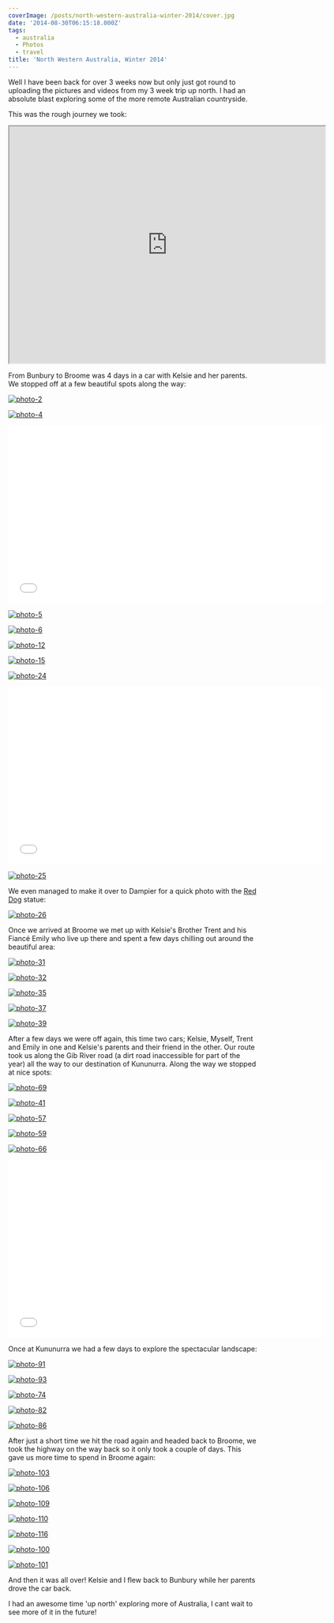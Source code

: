 ```yaml
---
coverImage: /posts/north-western-australia-winter-2014/cover.jpg
date: '2014-08-30T06:15:18.000Z'
tags:
  - australia
  - Photos
  - travel
title: 'North Western Australia, Winter 2014'
---
```


Well I have been back for over 3 weeks now but only just got round to uploading the pictures and videos from my 3 week trip up north. I had an absolute blast exploring some of the more remote Australian countryside.

<!-- more -->

This was the rough journey we took:

<iframe src="https://mapsengine.google.com/map/embed?mid=zqHG_2WyX1Rw.kCEeJQ21ypI8" width="640" height="480"></iframe>

From Bunbury to Broome was 4 days in a car with Kelsie and her parents. We stopped off at a few beautiful spots along the way:

[![photo-2](https://www.mikecann.co.uk/wp-content/uploads/2014/08/photo-2-1024x682.jpg)](https://www.mikecann.co.uk/wp-content/uploads/2014/08/photo-2.jpg)

[![photo-4](https://www.mikecann.co.uk/wp-content/uploads/2014/08/photo-4-1024x682.jpg)](https://www.mikecann.co.uk/wp-content/uploads/2014/08/photo-4.jpg)

<iframe width="640" height="360" src="//www.youtube.com/embed/xIWDnoPbP0M" frameborder="0" allowfullscreen></iframe>

[![photo-5](https://www.mikecann.co.uk/wp-content/uploads/2014/08/photo-5-1024x682.jpg)](https://www.mikecann.co.uk/wp-content/uploads/2014/08/photo-5.jpg)

[![photo-6](https://www.mikecann.co.uk/wp-content/uploads/2014/08/photo-6-665x1024.jpg)](https://www.mikecann.co.uk/wp-content/uploads/2014/08/photo-6.jpg)

[![photo-12](https://www.mikecann.co.uk/wp-content/uploads/2014/08/photo-12-1024x682.jpg)](https://www.mikecann.co.uk/wp-content/uploads/2014/08/photo-12.jpg)

[![photo-15](https://www.mikecann.co.uk/wp-content/uploads/2014/08/photo-15-1024x781.jpg)](https://www.mikecann.co.uk/wp-content/uploads/2014/08/photo-15.jpg)

[![photo-24](https://www.mikecann.co.uk/wp-content/uploads/2014/08/photo-24-1024x682.jpg)](https://www.mikecann.co.uk/wp-content/uploads/2014/08/photo-24.jpg)

<iframe width="640" height="360" src="//www.youtube.com/embed/aXWZclVWrdE" frameborder="0" allowfullscreen></iframe>

[![photo-25](https://www.mikecann.co.uk/wp-content/uploads/2014/08/photo-25-1024x682.jpg)](https://www.mikecann.co.uk/wp-content/uploads/2014/08/photo-25.jpg)

We even managed to make it over to Dampier for a quick photo with the [Red Dog](<https://en.wikipedia.org/wiki/Red_Dog_(film)>) statue:

[![photo-26](https://www.mikecann.co.uk/wp-content/uploads/2014/08/photo-26-929x1024.jpg)](https://www.mikecann.co.uk/wp-content/uploads/2014/08/photo-26.jpg)

Once we arrived at Broome we met up with Kelsie's Brother Trent and his Fiancé Emily who live up there and spent a few days chilling out around the beautiful area:

[![photo-31](https://www.mikecann.co.uk/wp-content/uploads/2014/08/photo-31-1024x682.jpg)](https://www.mikecann.co.uk/wp-content/uploads/2014/08/photo-31.jpg)

[![photo-32](https://www.mikecann.co.uk/wp-content/uploads/2014/08/photo-32-1024x682.jpg)](https://www.mikecann.co.uk/wp-content/uploads/2014/08/photo-32.jpg)

[![photo-35](https://www.mikecann.co.uk/wp-content/uploads/2014/08/photo-35-1024x682.jpg)](https://www.mikecann.co.uk/wp-content/uploads/2014/08/photo-35.jpg)

[![photo-37](https://www.mikecann.co.uk/wp-content/uploads/2014/08/photo-37-1024x682.jpg)](https://www.mikecann.co.uk/wp-content/uploads/2014/08/photo-37.jpg)

[![photo-39](https://www.mikecann.co.uk/wp-content/uploads/2014/08/photo-39-1024x682.jpg)](https://www.mikecann.co.uk/wp-content/uploads/2014/08/photo-39.jpg)

After a few days we were off again, this time two cars; Kelsie, Myself, Trent and Emily in one and Kelsie's parents and their friend in the other. Our route took us along the Gib River road (a dirt road inaccessible for part of the year) all the way to our destination of Kununurra. Along the way we stopped at nice spots:

[![photo-69](https://www.mikecann.co.uk/wp-content/uploads/2014/08/photo-69-768x1024.jpg)](https://www.mikecann.co.uk/wp-content/uploads/2014/08/photo-69.jpg)

[![photo-41](https://www.mikecann.co.uk/wp-content/uploads/2014/08/photo-41-1024x682.jpg)](https://www.mikecann.co.uk/wp-content/uploads/2014/08/photo-41.jpg)

[![photo-57](https://www.mikecann.co.uk/wp-content/uploads/2014/08/photo-57-1024x682.jpg)](https://www.mikecann.co.uk/wp-content/uploads/2014/08/photo-57.jpg)

[![photo-59](https://www.mikecann.co.uk/wp-content/uploads/2014/08/photo-59-1024x682.jpg)](https://www.mikecann.co.uk/wp-content/uploads/2014/08/photo-59.jpg)

[![photo-66](https://www.mikecann.co.uk/wp-content/uploads/2014/08/photo-66-1024x682.jpg)](https://www.mikecann.co.uk/wp-content/uploads/2014/08/photo-66.jpg)

<iframe width="640" height="360" src="//www.youtube.com/embed/MVq6WYZe9iM" frameborder="0" allowfullscreen></iframe>

Once at Kununurra we had a few days to explore the spectacular landscape:

[![photo-91](https://www.mikecann.co.uk/wp-content/uploads/2014/08/photo-91-1024x682.jpg)](https://www.mikecann.co.uk/wp-content/uploads/2014/08/photo-91.jpg)

[![photo-93](https://www.mikecann.co.uk/wp-content/uploads/2014/08/photo-93-1024x682.jpg)](https://www.mikecann.co.uk/wp-content/uploads/2014/08/photo-93.jpg)

[![photo-74](https://www.mikecann.co.uk/wp-content/uploads/2014/08/photo-74-1024x682.jpg)](https://www.mikecann.co.uk/wp-content/uploads/2014/08/photo-74.jpg)

[![photo-82](https://www.mikecann.co.uk/wp-content/uploads/2014/08/photo-82-1024x682.jpg)](https://www.mikecann.co.uk/wp-content/uploads/2014/08/photo-82.jpg)

[![photo-86](https://www.mikecann.co.uk/wp-content/uploads/2014/08/photo-86-1024x682.jpg)](https://www.mikecann.co.uk/wp-content/uploads/2014/08/photo-86.jpg)

After just a short time we hit the road again and headed back to Broome, we took the highway on the way back so it only took a couple of days. This gave us more time to spend in Broome again:

[![photo-103](https://www.mikecann.co.uk/wp-content/uploads/2014/08/photo-103-856x1024.jpg)](https://www.mikecann.co.uk/wp-content/uploads/2014/08/photo-103.jpg)

[![photo-106](https://www.mikecann.co.uk/wp-content/uploads/2014/08/photo-106-1024x682.jpg)](https://www.mikecann.co.uk/wp-content/uploads/2014/08/photo-106.jpg)

[![photo-109](https://www.mikecann.co.uk/wp-content/uploads/2014/08/photo-109-1024x682.jpg)](https://www.mikecann.co.uk/wp-content/uploads/2014/08/photo-109.jpg)

[![photo-110](https://www.mikecann.co.uk/wp-content/uploads/2014/08/photo-110-682x1024.jpg)](https://www.mikecann.co.uk/wp-content/uploads/2014/08/photo-110.jpg)

[![photo-116](https://www.mikecann.co.uk/wp-content/uploads/2014/08/photo-116-682x1024.jpg)](https://www.mikecann.co.uk/wp-content/uploads/2014/08/photo-116.jpg)

[![photo-100](https://www.mikecann.co.uk/wp-content/uploads/2014/08/photo-100-1024x682.jpg)](https://www.mikecann.co.uk/wp-content/uploads/2014/08/photo-100.jpg)

[![photo-101](https://www.mikecann.co.uk/wp-content/uploads/2014/08/photo-101-1024x682.jpg)](https://www.mikecann.co.uk/wp-content/uploads/2014/08/photo-101.jpg)

And then it was all over! Kelsie and I flew back to Bunbury while her parents drove the car back.

I had an awesome time 'up north' exploring more of Australia, I cant wait to see more of it in the future!
